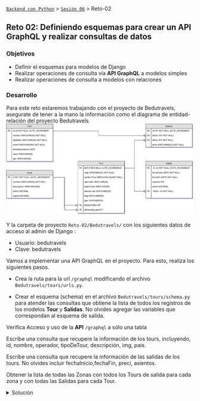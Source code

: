 [`Backend con Python`](../../Readme.md) > [`Sesión 06`](../Readme.md) > Reto-02
## Reto 02: Definiendo esquemas para crear un API GraphQL y realizar consultas de datos

### Objetivos
- Definir el esquemas para modelos de Django
- Realizar operaciones de consulta vía __API GraphQL__ a modelos simples
- Realizar operaciones de consulta a modelos con relaciones


### Desarrollo

Para este reto estaremos trabajando con el proyecto de Bedutravels, asegurate de tener a la mano la información como el diagrama de entidad-relación del proyecto Bedutravels
   ![Diagrama entidad-relación](assets/bedutravels-modelo-er.png)

Y la carpeta de proyecto `Reto-02/Bedutravels/` con los siguientes datos de acceso al admin de Django :
   - Usuario: bedutravels
   - Clave: bedutravels

Vamos a implementar una API GraphQL en el proyecto. Para esto, realiza los siguientes pasos.

- Crea la ruta para la url `/graphql` modificando el archivo `Bedutravels/tours/urls.py`.

- Crear el esquema (schema) en el archivo `Bedutravels/tours/schema.py` para atender las consultas que obtiene la lista de todos los registros de los modelos __Tour__ y __Salidas__. No olvides agregar las variables que correspondan al esquema de salida.

Verifica Acceso y uso de la __API__ `/graphql` a sólo una tabla

Escribe una consulta que recupere la información de los tours, incluyendo, id, nombre, operador, tipoDeTour, descripción, img, pais.

Escribe una consulta que recupere la información de las salidas de los tours. No olvides incluir fechaInicio,fechaFin, preci, asientos.

Obtener la lista de todas las Zonas con todos los Tours de salida para cada zona y con todas las Salidas para cada Tour.


<details>
<summary>Solución</summary>
Para tener acceso al API abrir la siguiente url:
http://localhost:8000/graphql

 Se necesitan los tipos __TourType__ y __SalidasType__:

   ```python
   class TourType(DjangoObjectType):
       """ Tipo de dato para manejar el tipo Tour """
       class Meta:
           # Se relaciona con el origen de la data en models.Tour
           model = Tour

   class SalidaType(DjangoObjectType):
       """ Tipo de dato para manejar el tipo Salida """
       class Meta:
           # Se relaciona con el origen de la data en models.Salida
           model = Salida
   ```

   Después se agregan las variables para cada tipo de campo nuevo y la función que atenderá las consultas:

   ```python
   # Se definen los posibles campos en las consultas
   [...]
   all_tours = graphene.List(TourType)  # allTours
   all_salidas = graphene.List(SalidaType)  # allSalidas
   [...]
   def resolve_all_tours(self, info, **kwargs):
       # Responde con la lista de todos registros
       return Tour.objects.all()

   def resolve_all_salidas(self, info, **kwargs):
       # Responde con la lista de todos registros
       return Salida.objects.all()
   ```

Escribela siquiente consulta en formato GraphQL y ejecuta la consulta:

   ```json
   query {
     allTours {
       id
       nombre
       operador
       tipoDeTour
       descripcion
       img
       pais
     }
   }
   ```
   Este es el resultado:

   ![allUser id](assets/api-graphql-01.png)

   __Obteniendo la lista de todos los registros del modelo Salida:__

   ```json
   query {
     allSalidas {
       id
       fechaInicio
       fechaFin
       asientos
       precio
     }
   }
   ```
   El resultado será similar a:

   ![allUser, allZona](assets/api-graphql-02.png)


Acceso y uso de la __API__ `/graphql` a tablas con relaciones

El acceso al API sigue siendo el mismo:

   http://localhost:8000/graphql

   Obtener la lista de todas las salidas y su tour relacionado (ver diagrama del modelo-er):

   La consulta en GraphQL es:

   ```json
   query {
     allSalidas {
       id
       fechaInicio
       fechaFin
       precio
       asientos
       tour {
         id
         nombre
       }
     }
   }
   ```
   El resultado deberá ser similar a:
   ![Todas las salidas y su tour relacionado](assets/api-graphql-03.png)

   __Obtener la lista de todos los tours y su lista de salidas relacionado:__

   Para hacer esta consulta más simple, se recomienda realizar la siguiente modificación al archivo `Bedutravels/tours/models.py`:

   ```python
   class Salida(models.Model):
       [...]
       tour = models.ForeignKey(Tour, related_name="salidas", on_delete=models.CASCADE)
   ```
   Consiste en agregar el parámetro `related_name` que es como si se agregara un atributo al modelo __Tour__ quedando como `Tour.salidas` y nos permitirá mostrar todas las salidas para cada Tour.

   La consulta en GraphQL es:

   ```json
   query {
     allTours {
       id
       nombre
       descripcion
       operador
       tipoDeTour
       salidas {
         id
         fechaInicio
         fechaFin
         precio
       }
     }
   }
   ```
   El resultado deberá ser similar a:
   ![Todos los tours y sus salidas disponibles](assets/api-graphql-04.png)

   Obtener la lista de todas las Zonas con todos los Tours de salida para cada zona y con todas las Salidas para cada Tour:

   Para hacer esta consulta más simple, se recomienda realizar la siguiente modificación al archivo `Bedutravels/tours/models.py`:

   ```python
   class Tour(models.Model):
       [...]
       zonaSalida = models.ForeignKey(Zona, on_delete=models.SET_NULL, null=True,
           blank=True, related_name="tours_salida")
       zonaLlegada = models.ForeignKey(Zona, on_delete=models.SET_NULL, null=True,
           blank=True, related_name="tours_llegada")
   ```
   Consiste en modificar el parámetro `related_name` para que el acceso de los Tours desde las Zonas sea más simple.

   La consulta en GraphQL es:

   ```json
   query {
     allZonas {
       id
       nombre
       toursSalida {
         id
         nombre
         descripcion
         operador
         tipoDeTour
         salidas {
           id
           fechaInicio
           fechaFin
           precio
         }
       }
     }
   }
   ```
   El resultado deberá ser similar a:
   ![Todas las zonas con sus tours y salidas disponibles](assets/api-graphql-05.png)
<details>

